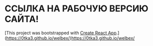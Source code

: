 # ССЫЛКА НА РАБОЧУЮ ВЕРСИЮ САЙТА!
[This project was bootstrapped with [Create React App](https://github.com/facebook/create-react-app).](https://0tka3.github.io/welbex/)https://0tka3.github.io/welbex/
